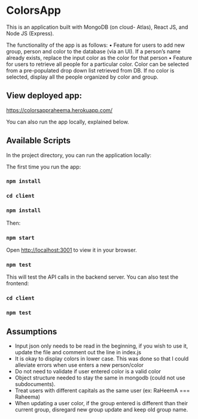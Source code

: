 # ColorsApp

This is an application built with MongoDB (on cloud- Atlas), React JS, and Node JS (Express). 

The functionality of the app is as follows: 
• Feature for users to add new group, person and color to the database (via an UI). If a person’s name already exists, replace the input color as the color for that person
• Feature for users to retrieve all people for a particular color. Color can be selected from a pre-populated drop down list retrieved from DB. If no color is selected, display all the people organized by color and group.

## View deployed app: 
https://colorsappraheema.herokuapp.com/

You can also run the app locally, explained below.

## Available Scripts

In the project directory, you can run the application locally: 

The first time you run the app: 
### `npm install`
### `cd client`
### `npm install`

Then: 
### `npm start`

Open [http://localhost:3001](http://localhost:3001) to view it in your browser.

### `npm test`

This will test the API calls in the backend server. 
You can also test the frontend: 
### `cd client`
### `npm test`


## Assumptions

- Input json only needs to be read in the beginning, if you wish to use it, update the file and comment out the line in index.js 
- It is okay to display colors in lower case. This was done so that I could alleviate errors when use enters a new person/color 
- Do not need to validate if user entered color is a valid color 
- Object structure needed to stay the same in mongodb (could not use subdocuments). 
- Treat users with different capitals as the same user (ex: RaHeemA === Raheema)
- When updating a user color, if the group entered is different than their current group, disregard new group update and keep old group name. 

